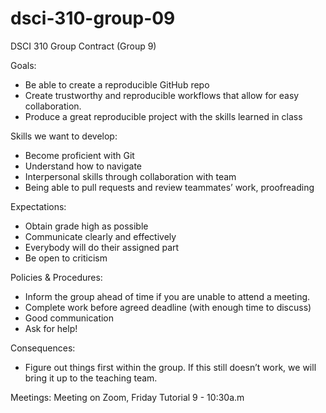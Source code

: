 # dsci-310-group-09

DSCI 310 Group Contract (Group 9)  

Goals:  
- Be able to create a reproducible GitHub repo  
- Create trustworthy and reproducible workflows that allow for easy collaboration.  
- Produce a great reproducible project with the skills learned in class 

Skills we want to develop:	
- Become proficient with Git
- Understand how to navigate 
- Interpersonal skills through collaboration with team
- Being able to pull requests and review teammates’ work, proofreading


Expectations:
- Obtain grade high as possible	
- Communicate clearly and effectively	
- Everybody will do their assigned part
- Be open to criticism										

Policies & Procedures:	
- Inform the group ahead of time if you are unable to attend a meeting.	
- Complete work before agreed deadline (with enough time to discuss)	
- Good communication 
- Ask for help!				

Consequences:
- Figure out things first within the group. If this still doesn’t work, we will bring it up to the teaching team. 


Meetings: 
Meeting on Zoom, Friday Tutorial 9 - 10:30a.m

